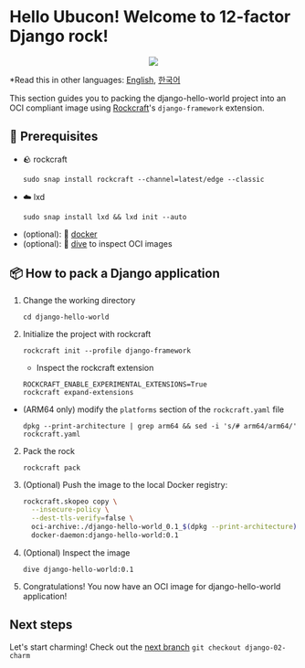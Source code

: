 # Hello Ubucon! Welcome to 12-factor Django rock!

<p align="center">
    <img src="https://encrypted-tbn0.gstatic.com/images?q=tbn:ANd9GcQt_7ioYr9T6uh35rT46Z_cyNVtMM_SgbHppA&s">
</p>

\*Read this in other languages: [English](README.md), [한국어](README.ko.md)

This section guides you to packing the django-hello-world project into an OCI compliant image
using [Rockcraft](https://github.com/canonical/rockcraft)'s `django-framework` extension.

## 📝 Prerequisites

- 🪨 rockcraft
  ```
  sudo snap install rockcraft --channel=latest/edge --classic
  ```
- ☁️ lxd
  ```
  sudo snap install lxd && lxd init --auto
  ```
- (optional): 🐳 [docker](https://docs.docker.com/engine/install/)
- (optional): 🤿 [dive](https://github.com/wagoodman/dive) to inspect OCI images

## 📦 How to pack a Django application

1. Change the working directory
   ```
   cd django-hello-world
   ```
2. Initialize the project with rockcraft
   ```
   rockcraft init --profile django-framework
   ```
   - Inspect the rockcraft extension
   ```
   ROCKCRAFT_ENABLE_EXPERIMENTAL_EXTENSIONS=True
   rockcraft expand-extensions
   ```

- (ARM64 only) modify the `platforms` section of the `rockcraft.yaml` file
  ```
  dpkg --print-architecture | grep arm64 && sed -i 's/# arm64/arm64/' rockcraft.yaml
  ```

2. Pack the rock
   ```
   rockcraft pack
   ```
3. (Optional) Push the image to the local Docker registry:
   ```bash
   rockcraft.skopeo copy \
     --insecure-policy \
     --dest-tls-verify=false \
     oci-archive:./django-hello-world_0.1_$(dpkg --print-architecture).rock \
     docker-daemon:django-hello-world:0.1
   ```
4. (Optional) Inspect the image
   ```
   dive django-hello-world:0.1
   ```
5. Congratulations! You now have an OCI image for django-hello-world application!

## Next steps

Let's start charming! Check out the [next branch](https://github.com/yanksyoon/hello-ubucon/blob/django-02-charm/README.md) `git checkout django-02-charm`
